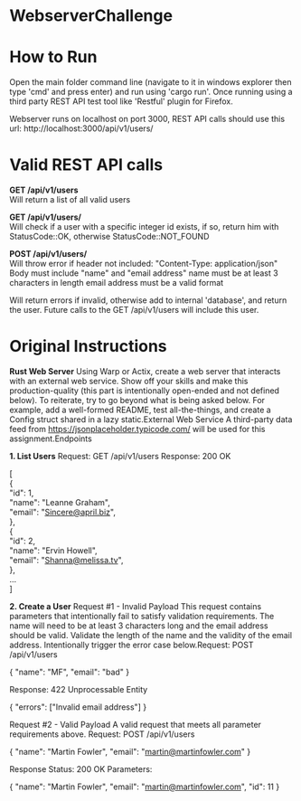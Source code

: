 # WebserverChallenge

# How to Run
Open the main folder command line (navigate to it in windows explorer then type 'cmd' and press enter) and run using 'cargo run'. Once running using a third party REST API test tool like 'Restful' plugin for Firefox.

Webserver runs on localhost on port 3000, REST API calls should use this url:
http://localhost:3000/api/v1/users/

# Valid REST API calls
**GET /api/v1/users**\
Will return a list of all valid users

**GET /api/v1/users/<id>**\
Will check if a user with a specific integer id exists, if so, return him with StatusCode::OK, otherwise StatusCode::NOT_FOUND

**POST /api/v1/users/**\
Will throw error if header not included: "Content-Type: application/json"
Body must include "name" and "email address"
name must be at least 3 characters in length
email address must be a valid format

Will return errors if invalid, otherwise add to internal 'database', and return the user. Future calls to the GET /api/v1/users will include this user.

# Original Instructions
**Rust Web Server**
Using Warp or Actix, create a web server that interacts with an external web service.  Show off your skills and make this production-quality (this part is intentionally open-ended and not defined below).  To reiterate, try to go beyond what is being asked below.  For example, add a well-formed README, test all-the-things, and create a Config struct shared in a lazy static.External Web Service
A third-party data feed from https://jsonplaceholder.typicode.com/ will be used for this assignment.Endpoints


**1. List Users**
Request: GET /api/v1/users
Response: 200 OK

[\
  {\
    "id": 1,\
    "name": "Leanne Graham",\
    "email": "Sincere@april.biz",\
  },\
  {\
    "id": 2,\
    "name": "Ervin Howell",\
    "email": "Shanna@melissa.tv",\
  },\
  ...\
]

**2. Create a User**
Request #1 - Invalid Payload
This request contains parameters that intentionally fail to satisfy validation requirements.
The name will need to be at least 3 characters long and the email address should be valid.
Validate the length of the name and the validity of the email address.
Intentionally trigger the error case below.Request: POST /api/v1/users

{ "name": "MF", "email": "bad" }

Response: 422 Unprocessable Entity

{ "errors": ["Invalid email address"] }

Request #2 - Valid Payload
A valid request that meets all parameter requirements above.
Request: POST /api/v1/users

{ "name": "Martin Fowler", "email": "martin@martinfowler.com" }

Response Status: 200 OK Parameters:

{ "name": "Martin Fowler", "email": "martin@martinfowler.com", "id": 11 }
